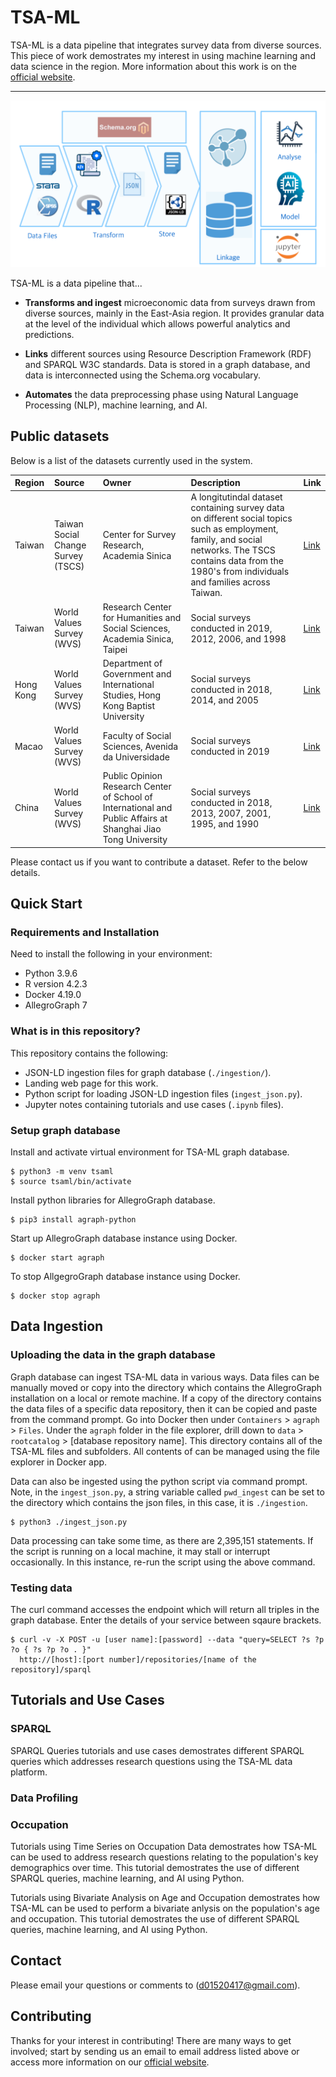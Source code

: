 # TSA-ML

TSA-ML is a data pipeline that integrates survey data from diverse sources. This piece of work demostrates my interest in using machine learning and data science in  the region. More information about this work is on the [official website](https://www.tsa-ml.org).

---

![alt text](resources/pipeline_diagram.png)

TSA-ML is a data pipeline that...

* **Transforms and ingest** microeconomic data from surveys drawn from diverse sources, mainly in the East-Asia region. It provides granular data at the level of the individual which allows powerful analytics and predictions.

* **Links** different sources using Resource Description Framework (RDF) and SPARQL W3C standards. Data is stored in a graph database, and data is interconnected using the Schema.org vocabulary.

* **Automates** the data preprocessing phase using Natural Language Processing (NLP), machine learning, and AI.

## Public datasets

Below is a list of the datasets currently used in the system.

| Region | Source | Owner | Description | Link
|:------|:-----------------|:--------------|:----------------------------------|:--------------|
| Taiwan |  Taiwan Social Change Survey (TSCS) | Center for Survey Research, Academia Sinica | A longitutindal dataset containing survey data on different social topics such as employment, family, and social networks. The TSCS contains data from the 1980's from individuals and families across Taiwan. | [Link](https://www2.ios.sinica.edu.tw/sc/en/home2.php)
| Taiwan |  World Values Survey (WVS) | Research Center for Humanities and Social Sciences, Academia Sinica, Taipei | Social surveys conducted in 2019, 2012, 2006, and 1998 | [Link](https://www.worldvaluessurvey.org/WVSDocumentationWV7.jsp) 
| Hong Kong |  World Values Survey (WVS) | Department of Government and International Studies, Hong Kong Baptist University | Social surveys conducted in 2018, 2014, and 2005 | [Link](https://www.worldvaluessurvey.org/WVSDocumentationWV7.jsp)
| Macao | World Values Survey (WVS) | Faculty of Social Sciences, Avenida da Universidade | Social surveys conducted in 2019 | [Link](https://www.worldvaluessurvey.org/WVSDocumentationWV7.jsp)
| China |  World Values Survey (WVS) | Public Opinion Research Center of School of International and Public Affairs at Shanghai Jiao Tong University | Social surveys conducted in 2018, 2013, 2007, 2001, 1995, and 1990 | [Link](https://www.worldvaluessurvey.org/WVSDocumentationWV7.jsp)

Please contact us if you want to contribute a dataset. Refer to the below details.

## Quick Start

### Requirements and Installation

Need to install the following in your environment:

* Python 3.9.6
* R version 4.2.3
* Docker 4.19.0
* AllegroGraph 7

### What is in this repository?

This repository contains the following:

* JSON-LD ingestion files for graph database (`./ingestion/`).
* Landing web page for this work.
* Python script for loading JSON-LD ingestion files (`ingest_json.py`).
* Jupyter notes containing tutorials and use cases (`.ipynb` files).

### Setup graph database

Install and activate virtual environment for TSA-ML graph database.

```
$ python3 -m venv tsaml
$ source tsaml/bin/activate
```

Install python libraries for AllegroGraph database. 

```
$ pip3 install agraph-python
```

Start up AllegroGraph database instance using Docker.

```
$ docker start agraph
```

To stop AllgegroGraph database instance using Docker.

```
$ docker stop agraph
```

## Data Ingestion

### Uploading the data in the graph database

Graph database can ingest TSA-ML data in various ways. Data files can be manually moved or copy into the directory which contains the AllegroGraph installation on a local or remote machine. If a copy of the directory contains the data files of a specific data repository, then it can be copied and paste from the command prompt. Go into Docker then under `Containers` > `agraph` > `Files`. Under the `agraph` folder in the file explorer, drill down to `data` > `rootcatalog` > [database repository name]. This directory contains all of the TSA-ML files and subfolders. All contents of can be managed using the file explorer in Docker app. 

Data can also be ingested using the python script via command prompt. Note, in the `ingest_json.py`, a string variable called `pwd_ingest` can be set to the directory which contains the json files, in this case, it is `./ingestion`.

```
$ python3 ./ingest_json.py
```

Data processing can take some time, as there are 2,395,151 statements. If the script is running on a local machine, it may stall or interrupt occasionally. In this instance, re-run the script using the above command.

### Testing data

The curl command accesses the endpoint which will return all triples in the graph database. Enter the details of your service between sqaure brackets.

```
$ curl -v -X POST -u [user name]:[password] --data "query=SELECT ?s ?p ?o { ?s ?p ?o . }"
  http://[host]:[port number]/repositories/[name of the repository]/sparql
```
## Tutorials and Use Cases

### SPARQL 

SPARQL Queries tutorials and use cases demostrates different SPARQL queries which addresses research questions using the TSA-ML data platform. 

### Data Profiling 

### Occupation 

Tutorials using Time Series on Occupation Data demostrates how TSA-ML can be used to address research questions relating to the population's key demographics over time. This tutorial demostrates the use of different SPARQL queries, machine learning, and AI using Python. 

Tutorials using Bivariate Analysis on Age and Occupation  demostrates how TSA-ML can be used to perform a bivariate anlysis on the population's age and occupation. This tutorial demostrates the use of different SPARQL queries, machine learning, and AI using Python. 

## Contact

Please email your questions or comments to (d01520417@gmail.com).

## Contributing

Thanks for your interest in contributing! There are many ways to get involved; start by sending us an email to email address listed above or access more information on our [official website](https://www.tsa-ml.org).
